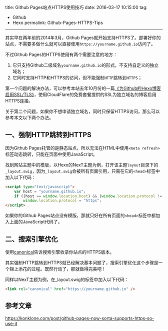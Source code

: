 ﻿title: Github Pages站点HTTPS使用技巧
date: 2016-03-17 10:15:00
tag:
- Github
- Hexo
permalink: Github-Pages-HTTPS-Tips
---

其实早在两年前的2014年3月，Github Pages就开始支持HTTPS了。部署好你的站点，不需要多做什么就可以直接使用`https://yourname.github.io`访问了。

不过Github Pages的HTTPS使用有两个需要注意的地方：
1. 它只支持Github二级域名`yourname.github.io`的形式，不支持自定义的独立域名；
2. 它同时支持HTTP和HTTPS的访问，但不能强制`HTTP`跳转到`HTTPS`；

第一个问题的解决办法，可以参考本站去年10月份的一篇[《为Github的Hexo博客启用SSL/TLS》][1]，使用CloudFlare的免费套餐提供的SSL为独立域名的博客启用HTTPS连接。

关于第二个问题，如果你不想申请独立域名，同时只保留HTTPS访问，那么可以参考本文以下两个办法。

## 一、强制HTTP跳转到HTTPS

因为Github Pages托管的是静态站点，所以无法在HTML中使用`<meta refresh>`标签动态跳转，只能在页面中使用JavaScript。

找到网站主题中的模版，以Hexo的NexT主题为例，打开该主题`layout`目录下的`_layout.swig`，因为`_layout.swig`会被所有页面引用，只需在它的`<head>`标签中加入以下代码：

```html
<script type="text/javascript">
    var host = "yourname.github.io";
    if ((host == window.location.host) && (window.location.protocol != "https:"))
        window.location.protocol = "https";
</script>
```

如果你的Github Pages站点没有模版，那就只好在所有页面的`<head>`标签中都加入上面的JavaScript代码了。

## 二、搜索引擎优化

使用[canonical][2]告诉搜索引擎收录你站点的HTTPS版本。

其实强制HTTP跳转到HTTPS就已经解决基本问题了，搜索引擎优化这个步骤是一个锦上添花的过程。既然行动了，那就做得完美吧！

同样以NexT主题为例，在_layout.swig的<head>标签中加入以下代码：
```html
<link rel="canonical" href="https://yourname.github.io" />
```

## 参考文章
https://konklone.com/post/github-pages-now-sorta-supports-https-so-use-it


  [1]: https://g2ex.github.io/2015/10/14/Hexo-with-SSL-Hosted-on-Github-Page/
  [2]: https://support.google.com/webmasters/answer/139066